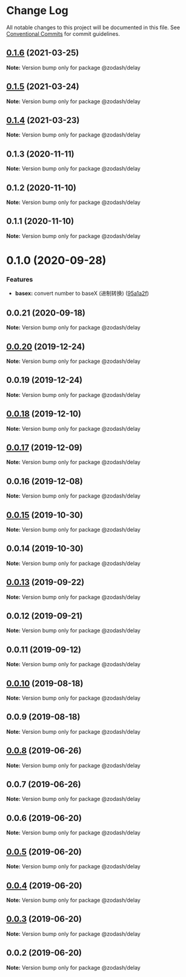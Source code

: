 # Change Log

All notable changes to this project will be documented in this file.
See [Conventional Commits](https://conventionalcommits.org) for commit guidelines.

## [0.1.6](https://github.com/zcorky/zodash/compare/@zodash/delay@0.1.5...@zodash/delay@0.1.6) (2021-03-25)

**Note:** Version bump only for package @zodash/delay





## [0.1.5](https://github.com/zcorky/zodash/compare/@zodash/delay@0.1.4...@zodash/delay@0.1.5) (2021-03-24)

**Note:** Version bump only for package @zodash/delay





## [0.1.4](https://github.com/zcorky/zodash/compare/@zodash/delay@0.1.3...@zodash/delay@0.1.4) (2021-03-23)

**Note:** Version bump only for package @zodash/delay





## 0.1.3 (2020-11-11)

**Note:** Version bump only for package @zodash/delay





## 0.1.2 (2020-11-10)

**Note:** Version bump only for package @zodash/delay





## 0.1.1 (2020-11-10)

**Note:** Version bump only for package @zodash/delay





# 0.1.0 (2020-09-28)


### Features

* **basex:** convert number to baseX (进制转换) ([95a1a2f](https://github.com/zcorky/zodash/commit/95a1a2f361d73de5caa3b8e297c1643e97e40983))





## 0.0.21 (2020-09-18)

**Note:** Version bump only for package @zodash/delay





## [0.0.20](https://github.com/zcorky/zodash/compare/@zodash/delay@0.0.19...@zodash/delay@0.0.20) (2019-12-24)

**Note:** Version bump only for package @zodash/delay





## 0.0.19 (2019-12-24)

**Note:** Version bump only for package @zodash/delay





## [0.0.18](https://github.com/zcorky/zodash/compare/@zodash/delay@0.0.17...@zodash/delay@0.0.18) (2019-12-10)

**Note:** Version bump only for package @zodash/delay





## [0.0.17](https://github.com/zcorky/zodash/compare/@zodash/delay@0.0.16...@zodash/delay@0.0.17) (2019-12-09)

**Note:** Version bump only for package @zodash/delay





## 0.0.16 (2019-12-08)

**Note:** Version bump only for package @zodash/delay





## [0.0.15](https://github.com/zcorky/zodash/compare/@zodash/delay@0.0.14...@zodash/delay@0.0.15) (2019-10-30)

**Note:** Version bump only for package @zodash/delay





## 0.0.14 (2019-10-30)

**Note:** Version bump only for package @zodash/delay





## [0.0.13](https://github.com/zcorky/zodash/compare/@zodash/delay@0.0.12...@zodash/delay@0.0.13) (2019-09-22)

**Note:** Version bump only for package @zodash/delay





## 0.0.12 (2019-09-21)

**Note:** Version bump only for package @zodash/delay





## 0.0.11 (2019-09-12)

**Note:** Version bump only for package @zodash/delay





## [0.0.10](https://github.com/zcorky/zodash/compare/@zodash/delay@0.0.9...@zodash/delay@0.0.10) (2019-08-18)

**Note:** Version bump only for package @zodash/delay





## 0.0.9 (2019-08-18)

**Note:** Version bump only for package @zodash/delay





## [0.0.8](https://github.com/zcorky/zodash/compare/@zodash/delay@0.0.7...@zodash/delay@0.0.8) (2019-06-26)

**Note:** Version bump only for package @zodash/delay





## 0.0.7 (2019-06-26)

**Note:** Version bump only for package @zodash/delay





## 0.0.6 (2019-06-20)

**Note:** Version bump only for package @zodash/delay





## [0.0.5](https://github.com/zcorky/zodash/compare/@zodash/delay@0.0.4...@zodash/delay@0.0.5) (2019-06-20)

**Note:** Version bump only for package @zodash/delay





## [0.0.4](https://github.com/zcorky/zodash/compare/@zodash/delay@0.0.3...@zodash/delay@0.0.4) (2019-06-20)

**Note:** Version bump only for package @zodash/delay





## [0.0.3](https://github.com/zcorky/zodash/compare/@zodash/delay@0.0.2...@zodash/delay@0.0.3) (2019-06-20)

**Note:** Version bump only for package @zodash/delay





## 0.0.2 (2019-06-20)

**Note:** Version bump only for package @zodash/delay
